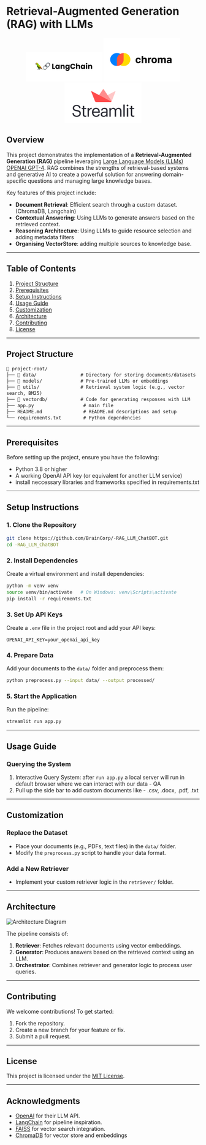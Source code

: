 # Retrieval-Augmented Generation (RAG) with LLMs
<p align="center">
  <img src="png/LangChain-logo.png" alt="LANGCHAIN" width="200"/>
  <img src="png/chroma_logo.png" alt="ChromaDB" width="200"/>
  <img src="png/streamlit_logo.png" alt="STREAMLIT" width="200"/>
</p>


## Overview
This project demonstrates the implementation of a **Retrieval-Augmented Generation (RAG)** pipeline leveraging [Large Language Models (LLMs) OPENAI GPT-4](https://en.wikipedia.org/wiki/Large_language_model). RAG combines the strengths of retrieval-based systems and generative AI to create a powerful solution for answering domain-specific questions and managing large knowledge bases.

Key features of this project include:
- **Document Retrieval**: Efficient search through a custom dataset. (ChromaDB, Langchain)
- **Contextual Answering**: Using LLMs to generate answers based on the retrieved context.
- **Reasoning Architecture**: Using LLMs to guide resource selection and adding metadata filters
- **Organising VectorStore**: adding multiple sources to knowledge base.

---

## Table of Contents
1. [Project Structure](#project-structure)
2. [Prerequisites](#prerequisites)
3. [Setup Instructions](#setup-instructions)
4. [Usage Guide](#usage-guide)
5. [Customization](#customization)
6. [Architecture](#architecture)
7. [Contributing](#contributing)
8. [License](#license)

---

## Project Structure
```
📂 project-root/
├── 📂 data/                # Directory for storing documents/datasets
├── 📂 models/              # Pre-trained LLMs or embeddings
├── 📂 utils/               # Retrieval system logic (e.g., vector search, BM25)
├── 📂 vectordb/            # Code for generating responses with LLM
├── app.py                  # main file
├── README.md               # README.md descriptions and setup
└── requirements.txt        # Python dependencies
```

---

## Prerequisites
Before setting up the project, ensure you have the following:
- Python 3.8 or higher
- A working OpenAI API key (or equivalent for another LLM service)
- install neccessary libraries and frameworks specified in requirements.txt

---

## Setup Instructions

### 1. Clone the Repository
```bash
git clone https://github.com/BrainCorp/-RAG_LLM_ChatBOT.git
cd -RAG_LLM_ChatBOT
```

### 2. Install Dependencies
Create a virtual environment and install dependencies:
```bash
python -m venv venv
source venv/bin/activate   # On Windows: venv\Scripts\activate
pip install -r requirements.txt
```

### 3. Set Up API Keys
Create a `.env` file in the project root and add your API keys:
```
OPENAI_API_KEY=your_openai_api_key
```

### 4. Prepare Data
Add your documents to the `data/` folder and preprocess them:
```bash
python preprocess.py --input data/ --output processed/
```

### 5. Start the Application
Run the pipeline:
```bash
streamlit run app.py
```

---

## Usage Guide

### Querying the System
1. Interactive Query System: after `run app.py` a local server will run in default browser where we can interact with our data - QA
2. Pull up the side bar to add custom documents like - .csv, .docx, .pdf, .txt

---

## Customization

### Replace the Dataset
- Place your documents (e.g., PDFs, text files) in the `data/` folder.
- Modify the `preprocess.py` script to handle your data format.

### Add a New Retriever
- Implement your custom retriever logic in the `retriever/` folder.

---

## Architecture

![Architecture Diagram](path/to/architecture-diagram.png)

The pipeline consists of:
1. **Retriever**: Fetches relevant documents using vector embeddings.
2. **Generator**: Produces answers based on the retrieved context using an LLM.
3. **Orchestrator**: Combines retriever and generator logic to process user queries.

---

## Contributing
We welcome contributions! To get started:
1. Fork the repository.
2. Create a new branch for your feature or fix.
3. Submit a pull request.

---

## License
This project is licensed under the [MIT License](LICENSE).

---

## Acknowledgments
- [OpenAI](https://openai.com/) for their LLM API.
- [LangChain](https://langchain.com/) for pipeline inspiration.
- [FAISS](https://faiss.ai/) for vector search integration.
- [ChromaDB](https://trychroma.com) for vector store and embeddings

